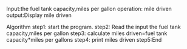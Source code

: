 Input:the fuel tank capacity,miles per gallon
operation: mile driven
output:Display mile driven

Algorithm
step1: start the program.
step2: Read the input the fuel tank capacity,miles per gallon
step3: calculate miles driven=fuel tank capacity*miles per gallons
step4: print miles driven
step5:End
